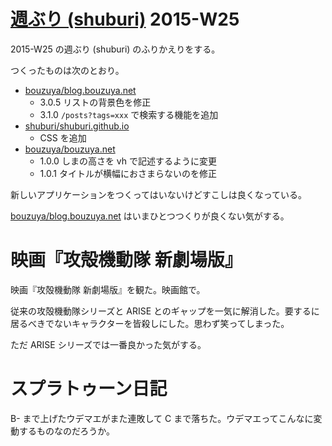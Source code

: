 # [週ぶり (shuburi)][shuburi] 2015-W25

2015-W25 の週ぶり (shuburi) のふりかえりをする。

つくったものは次のとおり。

- [bouzuya/blog.bouzuya.net][]
  - 3.0.5 リストの背景色を修正
  - 3.1.0 `/posts?tags=xxx` で検索する機能を追加
- [shuburi/shuburi.github.io][]
  - CSS を追加
- [bouzuya/bouzuya.net][]
  - 1.0.0 しまの高さを vh で記述するように変更
  - 1.0.1 タイトルが横幅におさまらないのを修正

新しいアプリケーションをつくってはいないけどすこしは良くなっている。

[bouzuya/blog.bouzuya.net][] はいまひとつつくりが良くない気がする。

# 映画『攻殻機動隊 新劇場版』

映画『攻殻機動隊 新劇場版』を観た。映画館で。

従来の攻殻機動隊シリーズと ARISE とのギャップを一気に解消した。要するに居るべきでないキャラクターを皆殺しにした。思わず笑ってしまった。

ただ ARISE シリーズでは一番良かった気がする。

# スプラトゥーン日記

B- まで上げたウデマエがまた連敗して C まで落ちた。ウデマエってこんなに変動するものなのだろうか。

[shuburi]: http://shuburi.org
[bouzuya/blog.bouzuya.net]: https://github.com/bouzuya/blog.bouzuya.net
[bouzuya/bouzuya.net]: https://github.com/bouzuya/bouzuya.net
[shuburi/shuburi.github.io]: https://github.com/shuburi/shuburi.github.io
